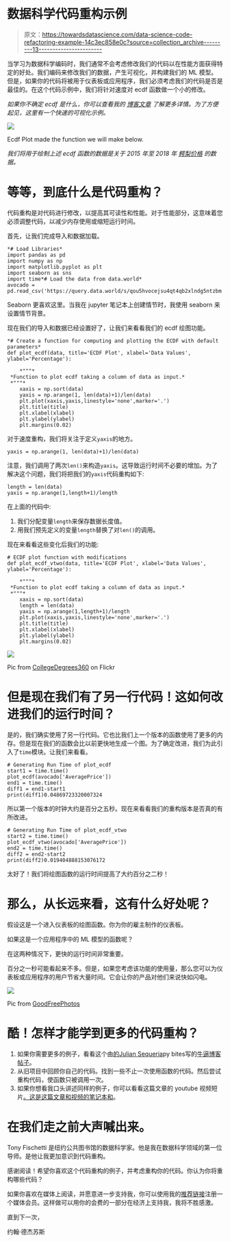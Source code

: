# 数据科学代码重构示例

> 原文：<https://towardsdatascience.com/data-science-code-refactoring-example-14c3ec858e0c?source=collection_archive---------13----------------------->

当学习为数据科学编码时，我们通常不会考虑修改我们的代码以在性能方面获得特定的好处。我们编码来修改我们的数据，产生可视化，并构建我们的 ML 模型。但是，如果你的代码将被用于仪表板或应用程序，我们必须考虑我们的代码是否是最佳的。在这个代码示例中，我们将针对速度对 ecdf 函数做一个小的修改。

*如果你不确定 ecdf 是什么，你可以查看我的* [*博客文章*](/what-why-and-how-to-read-empirical-cdf-123e2b922480) *了解更多详情。为了方便起见，这里有一个快速的可视化示例。*

![](img/5baf8ba242f8c41a261616044e735a7f.png)

Ecdf Plot made the function we will make below.

*我们将用于绘制上述 ecdf 函数的数据是关于 2015 年至 2018 年* [*鳄梨价格*](https://data.world/makeovermonday/2018w40-avocado-prices) *的数据。*

# 等等，到底什么是代码重构？

代码重构是对代码进行修改，以提高其可读性和性能。对于性能部分，这意味着您必须调整代码，以减少内存使用或缩短运行时间。

首先，让我们完成导入和数据加载。

```
*# Load Libraries*
import pandas as pd
import numpy as np
import matplotlib.pyplot as plt
import seaborn as sns
import time*# Load the data from data.world*
avocado = pd.read_csv('https://query.data.world/s/qou5hvocejsu4qt4qb2xlndg5ntzbm')
```

Seaborn 更喜欢这里。当我在 jupyter 笔记本上创建情节时，我使用 seaborn 来设置情节背景。

现在我们的导入和数据已经设置好了，让我们来看看我们的 ecdf 绘图功能。

```
*# Create a function for computing and plotting the ECDF with default parameters*
def plot_ecdf(data, title='ECDF Plot', xlabel='Data Values', ylabel='Percentage'):

    *"""* 
 *Function to plot ecdf taking a column of data as input.*
 *"""*
    xaxis = np.sort(data)
    yaxis = np.arange(1, len(data)+1)/len(data)
    plt.plot(xaxis,yaxis,linestyle='none',marker='.')
    plt.title(title)
    plt.xlabel(xlabel)
    plt.ylabel(ylabel)
    plt.margins(0.02)
```

对于速度重构，我们将关注于定义`yaxis`的地方。

```
yaxis = np.arange(1, len(data)+1)/len(data)
```

注意，我们调用了两次`len()`来构造`yaxis`。这导致运行时间不必要的增加。为了解决这个问题，我们将把我们的`yaxis`代码重构如下:

```
length = len(data)
yaxis = np.arange(1,length+1)/length
```

在上面的代码中:

1.  我们分配变量`length`来保存数据长度值。
2.  用我们预先定义的变量`length`替换了对`len()`的调用。

现在来看看这些变化后我们的功能:

```
# ECDF plot function with modifications
def plot_ecdf_vtwo(data, title='ECDF Plot', xlabel='Data Values', ylabel='Percentage'):

    *"""* 
 *Function to plot ecdf taking a column of data as input.*
 *"""*
    xaxis = np.sort(data)
    length = len(data)
    yaxis = np.arange(1,length+1)/length
    plt.plot(xaxis,yaxis,linestyle='none',marker='.')
    plt.title(title)
    plt.xlabel(xlabel)
    plt.ylabel(ylabel)
    plt.margins(0.02)
```

![](img/8af2b53588594550c07018f69c707876.png)

Pic from [CollegeDegrees360](https://www.flickr.com/photos/83633410@N07/7658225516) on Flickr

# 但是现在我们有了另一行代码！这如何改进我们的运行时间？

是的，我们确实使用了另一行代码。它也比我们上一个版本的函数使用了更多的内存。但是现在我们的函数会比以前更快地生成一个图。为了确定改进，我们为此引入了`time`模块。让我们来看看。

```
# Generating Run Time of plot_ecdf
start1 = time.time()
plot_ecdf(avocado['AveragePrice'])
end1 = time.time()
diff1 = end1-start1
print(diff1)0.04869723320007324
```

所以第一个版本的时钟大约是百分之五秒。现在来看看我们的重构版本是否真的有所改进。

```
# Generating Run Time of plot_ecdf_vtwo
start2 = time.time()
plot_ecdf_vtwo(avocado['AveragePrice'])
end2 = time.time()
diff2 = end2-start2
print(diff2)0.019404888153076172
```

太好了！我们将绘图函数的运行时间提高了大约百分之二秒！

# 那么，从长远来看，这有什么好处呢？

假设这是一个进入仪表板的绘图函数。你为你的雇主制作的仪表板。

如果这是一个应用程序中的 ML 模型的函数呢？

在这两种情况下，更快的运行时间非常重要。

百分之一秒可能看起来不多。但是，如果您考虑该功能的使用量，那么您可以为仪表板或应用程序的用户节省大量时间。它会让你的产品对他们来说快如闪电。

![](img/eebe9fda629561d1f60c8b20d8c29e98.png)

Pic from [GoodFreePhotos](https://www.goodfreephotos.com/finland/other-finland/lightning-across-the-sky-over-the-water.jpg.php)

# 酷！怎样才能学到更多的代码重构？

1.  如果你需要更多的例子，看看这个由[的](https://pybit.es/)[Julian Sequeria](https://twitter.com/_juliansequeira?lang=en)py bites写的[牛逼博客帖子](https://pybit.es/refactoring.html)。
2.  从旧项目中回顾你自己的代码。找到一些不止一次使用函数的代码。然后尝试重构代码，使函数只被调用一次。
3.  如果你想看我口头讲述同样的例子，你可以看看这篇文章的 youtube 视频短片[。这是这篇文章和视频的笔记本](https://www.youtube.com/watch?v=zIakz2_b1Lc&t=1s)[和](https://github.com/JohnDeJesus22/YoutubeTutorials/blob/master/Data%20Science%20Code%20Refactoring%20Example.ipynb)。

# 在我们走之前大声喊出来。

Tony Fischetti 是纽约公共图书馆的数据科学家。他是我在数据科学领域的第一位导师。是他让我更加意识到代码重构。

感谢阅读！希望你喜欢这个代码重构的例子，并考虑重构你的代码。你认为你将重构哪些代码？

如果你喜欢在媒体上阅读，并愿意进一步支持我，你可以使用我的[推荐链接](https://medium.com/@j.dejesus22/membership)注册一个媒体会员。这样做可以用你的会费的一部分在经济上支持我，我将不胜感激。

直到下一次，

约翰·德杰苏斯